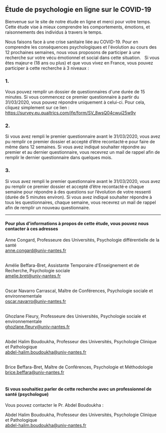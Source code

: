 ## Étude de psychologie en ligne sur le COVID-19

Bienvenue sur le site de notre étude en ligne et merci pour votre temps. Cette étude vise à mieux comprendre les comportements, émotions, et raisonnements des individus à travers le temps. 

Nous faisons face à une crise sanitaire liée au COVID-19. Pour en comprendre les conséquences psychologiques et l'évolution au cours des 12 prochaines semaines, nous vous proposons de participer à une recherche sur votre vécu émotionnel et social dans cette situation.
 
Si vous êtes majeur·e (18 ans ou plus) et que vous vivez en France, vous pouvez participer à cette recherche à 3 niveaux :

### 1.

Vous pouvez remplir un dossier de questionnaires d'une durée de 15 minutes. Si vous commencez ce premier questionnaire à partir du 31/03/2020, vous pouvez répondre uniquement à celui-ci. Pour cela, cliquez simplement sur ce lien :  <a href="https://survey.eu.qualtrics.com/jfe/form/SV_8wsQ04cwuj25w9v" target="_blank">https://survey.eu.qualtrics.com/jfe/form/SV_8wsQ04cwuj25w9v</a> 

### 2.

Si vous avez rempli le premier questionnaire avant le 31/03/2020, vous avez pu remplir ce premier dossier et accepté d’être recontacté·e pour faire de même dans 12 semaines. Si vous avez indiqué souhaiter répondre au premier et au dernier questionnaire, vous recevrez un mail de rappel afin de remplir le dernier questionnaire dans quelques mois. 

### 3.

Si vous avez rempli le premier questionnaire avant le 31/03/2020, vous avez pu remplir ce premier dossier et accepté d’être recontacté·e chaque semaine pour répondre à des questions sur l’évolution de votre ressenti (durée de 5 minutes environ). Si vous avez indiqué souhaiter répondre à tous les questionnaires, chaque semaine, vous recevrez un mail de rappel afin de remplir un nouveau questionnaire. 

---

#### Pour plus d'informations à propos de cette étude, vous pouvez nous contacter à ces adresses

Anne Congard, Professeure des Universités, Psychologie différentielle de la santé <br/>
<a href="mailto:anne.congard@univ-nantes.fr">anne.congard@univ-nantes.fr</a> <br/><br/>

Amélie Beffara-Bret, Assistante Temporaire d'Enseignement et de Recherche, Psychologie sociale <br/>
<a href="mailto:amelie.bret@univ-nantes.fr">amelie.bret@univ-nantes.fr</a> <br/><br/>

Oscar Navarro Carrascal, Maître de Conférences, Psychologie sociale et environnementale <br/>
<a href="mailto:oscar.navarro@univ-nantes.fr">oscar.navarro@univ-nantes.fr</a> <br/><br/>

Ghozlane Fleury, Professeure des Universités, Psychologie sociale et environnementale <br/>
<a href="mailto:ghozlane.fleury@univ-nantes.fr">ghozlane.fleury@univ-nantes.fr</a> <br/><br/>

Abdel Halim Boudoukha, Professeur des Universités, Psychologie Clinique et Pathologique <br/>
<a href="mailto:abdel-halim.boudoukha@univ-nantes.fr">abdel-halim.boudoukha@univ-nantes.fr</a> <br/><br/>

Brice Beffara-Bret, Maître de Conférences, Psychologie et Méthodologie  <br/>
<a href="mailto:brice.beffara@univ-nantes.fr">brice.beffara@univ-nantes.fr</a> <br/><br/>

#### Si vous souhaitiez parler de cette recherche avec un professionnel de santé (psychologue)
Vous pouvez contacter le Pr. Abdel Boudoukha :

Abdel Halim Boudoukha, Professeur des Universités, Psychologie Clinique et Pathologique <br/>
<a href="mailto:abdel-halim.boudoukha@univ-nantes.fr">abdel-halim.boudoukha@univ-nantes.fr</a>
